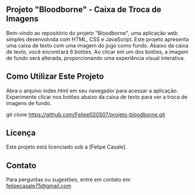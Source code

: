 ## Projeto "Bloodborne" - Caixa de Troca de Imagens
Bem-vindo ao repositório do projeto "Bloodborne", uma aplicação web simples desenvolvida com HTML, CSS e JavaScript. Este projeto apresenta uma caixa de texto com uma imagem do jogo como fundo. Abaixo da caixa de texto, você encontrará 6 botões. Ao clicar em um dos botões, a imagem de fundo será alterada, proporcionando uma experiência visual interativa.

## Como Utilizar Este Projeto
Abra o arquivo index.html em seu navegador para acessar a aplicação.
<br>
Experimente clicar nos botões abaixo da caixa de texto para ver a troca de imagens de fundo.

git clone https://github.com/Felipe020507/projeto-bloodborne.git

## Licença
Este projeto está licenciado sob a [Felipe Casale]. 

## Contato
Para perguntas ou sugestões, entre em contato em felipecasale75@gmail.com
